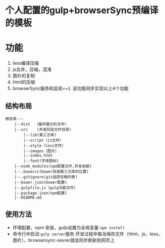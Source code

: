 个人配置的gulp+browserSync预编译的模板
=============
# 功能
1. less编译压缩
2. js合并，压缩，混淆
3. 图片的复制
4. html的压缩
5. browserSync服务和监视==》该功能同步实现以上4个功能

## 结构布局
    根目录---
        |--dist  （最终展示的文件）
        |--src    (开发阶段文件目录)
            |--lib(第三方库)
            |--script（js文件）
            |--style（less文件）
            |--images（图片）
            |--index.html
            |--font(字体图标)
        |--node_modules(npm配置文件,开发依赖)
        |--.bowercc(bower安装第三方库的位置)
        |--.gitignore(git追踪忽略列表)
        |--bower.json(bower配置)
        |--gulpfile.js（gulp功能文件）
        |--package.json(npm配置)
        |--README.md

## 使用方法    
* 环境配置，npm 安装，gulp设置为全局变量 
    `npm install`  
* 命令行中启动 `gulp server`服务
    开发过程中每当保存文件（html，js，less，图片），browsersync-sevrer就会同步刷新到网页上
